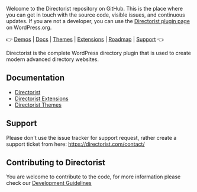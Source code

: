 Welcome to the Directorist repository on GitHub. This is the place where you can get in touch with the source code, visible issues, and continuous updates. If you are not a developer, you can use the [Directorist plugin page](https://wordpress.org/plugins/directorist/) on WordPress.org.

👉 [Demos](https://directorist.com/demos/) | [Docs](https://directorist.com/documentation/directorist/) | [Themes](https://directorist.com/documentation/themes/) | [Extensions](https://directorist.com/documentation/extensions) | [Roadmap](https://directorist.com/roadmap/) | [Support](https://directorist.com/contact/) 👈

Directorist is the complete WordPress directory plugin that is used to create modern advanced directory websites. 

## Documentation
* [Directorist](https://directorist.com/documentation/directorist/)
* [Directorist Extensions](https://directorist.com/documentation/extensions)
* [Directorist Themes](https://directorist.com/documentation/themes/)

## Support
Please don't use the issue tracker for support request, rather create a support ticket from here: https://directorist.com/contact/


## Contributing to Directorist
You are welcome to contribute to the code, for more information please check our [Development Guidelines](https://github.com/sovware/directorist/wiki/Development-Guidelines)

